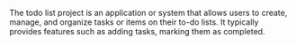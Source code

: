 The todo list project is an application or system that allows users to create, manage, and organize tasks or items on their to-do lists. It typically provides features such as adding tasks, marking them as completed.

